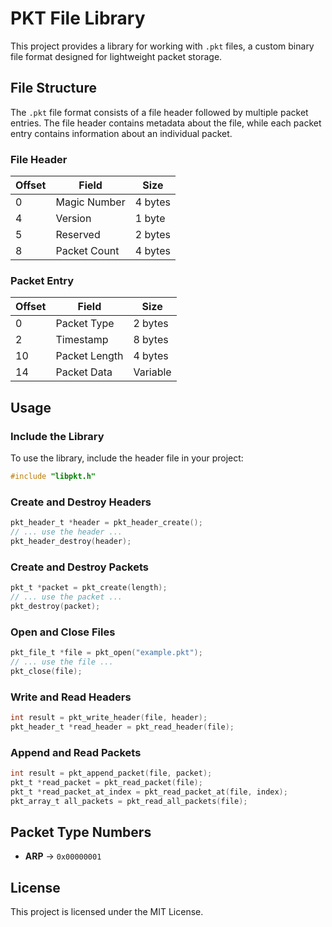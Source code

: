 # PKT File Library

This project provides a library for working with `.pkt` files, a custom binary file format designed for lightweight packet storage.

## File Structure

The `.pkt` file format consists of a file header followed by multiple packet entries. The file header contains metadata about the file, while each packet entry contains information about an individual packet.

### File Header
| **Offset** | **Field**          | **Size**   |
|------------|--------------------|------------|
| 0          | Magic Number       | 4 bytes    |
| 4          | Version            | 1 byte     |
| 5          | Reserved           | 2 bytes    |
| 8          | Packet Count       | 4 bytes    |

### Packet Entry
| **Offset** | **Field**          | **Size**   |
|------------|--------------------|------------|
| 0          | Packet Type        | 2 bytes    |
| 2          | Timestamp          | 8 bytes    |
| 10         | Packet Length      | 4 bytes    |
| 14         | Packet Data        | Variable   |

## Usage

### Include the Library

To use the library, include the header file in your project:

```c
#include "libpkt.h"
```

### Create and Destroy Headers

```c
pkt_header_t *header = pkt_header_create();
// ... use the header ...
pkt_header_destroy(header);
```

### Create and Destroy Packets

```c
pkt_t *packet = pkt_create(length);
// ... use the packet ...
pkt_destroy(packet);
```

### Open and Close Files

```c
pkt_file_t *file = pkt_open("example.pkt");
// ... use the file ...
pkt_close(file);
```

### Write and Read Headers

```c
int result = pkt_write_header(file, header);
pkt_header_t *read_header = pkt_read_header(file);
```

### Append and Read Packets

```c
int result = pkt_append_packet(file, packet);
pkt_t *read_packet = pkt_read_packet(file);
pkt_t *read_packet_at_index = pkt_read_packet_at(file, index);
pkt_array_t all_packets = pkt_read_all_packets(file);
```

## Packet Type Numbers

- **ARP** → `0x00000001`

## License

This project is licensed under the MIT License.
